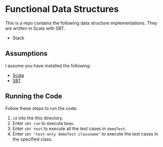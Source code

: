 Functional Data Structures
==========================

This is a repo contains the following data structure implementations. They are 
written in Scala with SBT.

*  Stack

Assumptions
-----------

I assume you have installed the following:

*  [Scala](http://www.scala-lang.org/download/)
*  [SBT](http://www.scala-sbt.org/download.html)

Running the Code
----------------

Follow these steps to run the code:

1.  `cd` into the _this_ directory.
2.  Enter `sbt run` to execute `Demo`.
3.  Enter `sbt test` to execute all the test cases in `demoTest`.
4.  Enter `sbt "test-only demoTest.classname"` to execute the test cases in the specified class.
